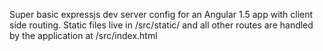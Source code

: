 Super basic expressjs dev server config for an Angular 1.5 app with client side routing.
Static files live in /src/static/ and all other routes are handled by the application at /src/index.html
